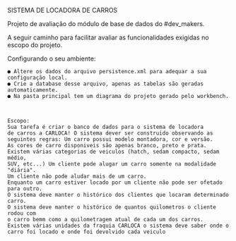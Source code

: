 SISTEMA DE LOCADORA DE CARROS

Projeto de avaliação do módulo de base de dados do #dev_makers.

A seguir caminho para facilitar avaliar as funcionalidades exigidas no escopo do projeto.

Configurando o seu ambiente:

    ● Altere os dados do arquivo persistence.xml para adequar a sua configuração local.
    ● Crie a database desse arquivo, apenas as tabelas são geradas automaticamente.
    ● Na pasta principal tem um diagrama do projeto gerado pelo workbench.

    

    Escopo:
    Sua tarefa é criar o banco de dados para o sistema de locadora
    de carros a CARLOCA! O sistema dever ser construido observando as
    seguintes regras: Um carro possui modelo montadora, cor e versão.
    As cores de carro disponiveis são apenas branco, preto e prata. 
    Existem várias categorias de veiculos (hatch, sedam compacto, sedam médio, 
    SUV, etc...) Um cliente pode alugar um carro somente na modalidade "diária". 
    Um cliente não pode aludar mais de um carro. 
    Enquanto um carro estiver locado por um cliente não pode ser ofetado para outro.
    O sistema deve manter o histórico dos clientes que locaram determinado carro. 
    O sistema deve manter o histórico de quantos quilometros o cliente rodou com
    o carro bemm como a quilometragem atual de cada um dos carros. 
    Existem várias unidades da fraquia CARLOCA o sistema deve saber onde o carro foi locado e onde foi devolvido cada veiculo
 